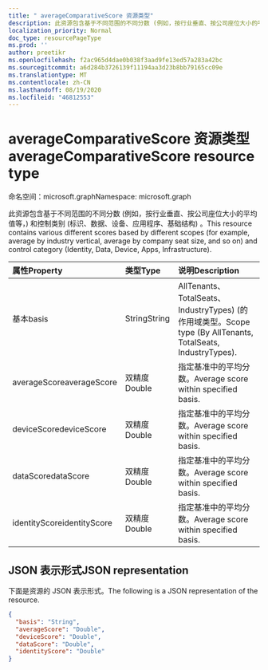 ```yaml
---
title: " averageComparativeScore 资源类型"
description: 此资源包含基于不同范围的不同分数 (例如，按行业垂直、按公司座位大小的平均值等，) 和控制类别 (标识、数据、设备、应用程序、基础结构) 。
localization_priority: Normal
doc_type: resourcePageType
ms.prod: ''
author: preetikr
ms.openlocfilehash: f2ac965d4dae0b038f3aad9fe13ed57a283a42bc
ms.sourcegitcommit: a6d284b3726139f11194aa3d23b8bb79165cc09e
ms.translationtype: MT
ms.contentlocale: zh-CN
ms.lasthandoff: 08/19/2020
ms.locfileid: "46812553"
---
```

#  <a name="averagecomparativescore-resource-type"></a><span data-ttu-id="14986-103">averageComparativeScore 资源类型</span><span class="sxs-lookup"><span data-stu-id="14986-103">averageComparativeScore resource type</span></span>

<span data-ttu-id="14986-104">命名空间：microsoft.graph</span><span class="sxs-lookup"><span data-stu-id="14986-104">Namespace: microsoft.graph</span></span>

<span data-ttu-id="14986-105">此资源包含基于不同范围的不同分数 (例如，按行业垂直、按公司座位大小的平均值等，) 和控制类别 (标识、数据、设备、应用程序、基础结构) 。</span><span class="sxs-lookup"><span data-stu-id="14986-105">This resource contains various different scores based by different scopes (for example, average by industry vertical, average by company seat size, and so on) and control category (Identity, Data, Device, Apps, Infrastructure).</span></span>

|<span data-ttu-id="14986-106">属性</span><span class="sxs-lookup"><span data-stu-id="14986-106">Property</span></span> |<span data-ttu-id="14986-107">类型</span><span class="sxs-lookup"><span data-stu-id="14986-107">Type</span></span> |<span data-ttu-id="14986-108">说明</span><span class="sxs-lookup"><span data-stu-id="14986-108">Description</span></span> |
|:--|:--|:--|
|   <span data-ttu-id="14986-109">基本</span><span class="sxs-lookup"><span data-stu-id="14986-109">basis</span></span>   |   <span data-ttu-id="14986-110">String</span><span class="sxs-lookup"><span data-stu-id="14986-110">String</span></span>  |   <span data-ttu-id="14986-111">AllTenants、TotalSeats、IndustryTypes)  (的作用域类型。</span><span class="sxs-lookup"><span data-stu-id="14986-111">Scope type (By AllTenants, TotalSeats, IndustryTypes).</span></span>  |
|   <span data-ttu-id="14986-112">averageScore</span><span class="sxs-lookup"><span data-stu-id="14986-112">averageScore</span></span>    |   <span data-ttu-id="14986-113">双精度</span><span class="sxs-lookup"><span data-stu-id="14986-113">Double</span></span>  | <span data-ttu-id="14986-114">指定基准中的平均分数。</span><span class="sxs-lookup"><span data-stu-id="14986-114">Average score within specified basis.</span></span> |
|   <span data-ttu-id="14986-115">deviceScore</span><span class="sxs-lookup"><span data-stu-id="14986-115">deviceScore</span></span> |   <span data-ttu-id="14986-116">双精度</span><span class="sxs-lookup"><span data-stu-id="14986-116">Double</span></span>  | <span data-ttu-id="14986-117">指定基准中的平均分数。</span><span class="sxs-lookup"><span data-stu-id="14986-117">Average score within specified basis.</span></span> |
|   <span data-ttu-id="14986-118">dataScore</span><span class="sxs-lookup"><span data-stu-id="14986-118">dataScore</span></span>   |   <span data-ttu-id="14986-119">双精度</span><span class="sxs-lookup"><span data-stu-id="14986-119">Double</span></span>  | <span data-ttu-id="14986-120">指定基准中的平均分数。</span><span class="sxs-lookup"><span data-stu-id="14986-120">Average score within specified basis.</span></span> |
|   <span data-ttu-id="14986-121">identityScore</span><span class="sxs-lookup"><span data-stu-id="14986-121">identityScore</span></span>   |   <span data-ttu-id="14986-122">双精度</span><span class="sxs-lookup"><span data-stu-id="14986-122">Double</span></span>  | <span data-ttu-id="14986-123">指定基准中的平均分数。</span><span class="sxs-lookup"><span data-stu-id="14986-123">Average score within specified basis.</span></span> |

## <a name="json-representation"></a><span data-ttu-id="14986-124">JSON 表示形式</span><span class="sxs-lookup"><span data-stu-id="14986-124">JSON representation</span></span>

<span data-ttu-id="14986-125">下面是资源的 JSON 表示形式。</span><span class="sxs-lookup"><span data-stu-id="14986-125">The following is a JSON representation of the resource.</span></span>

<!-- {
  "blockType": "resource",
  "optionalProperties": [

  ],
  "@odata.type": "microsoft.graph.averageComparativeScore"
}-->

```json
{
  "basis": "String",
  "averageScore": "Double",
  "deviceScore": "Double",
  "dataScore": "Double",
  "identityScore": "Double"
}

```


<!-- {
  "type": "#page.annotation",
  "description": "averageComparativeScore resource",
  "keywords": "",
  "section": "documentation",
  "tocPath": ""
}-->
